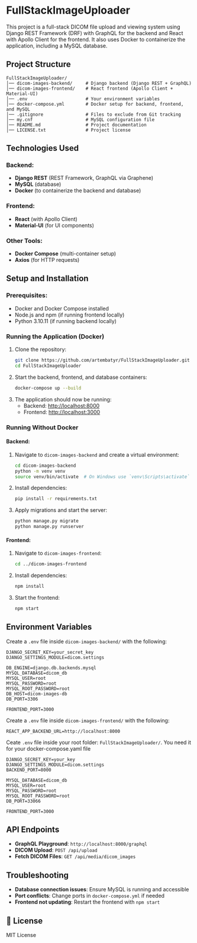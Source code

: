 # FullStackImageUploader

This project is a full-stack DICOM file upload and viewing system using Django REST Framework (DRF) with GraphQL for the backend and React with Apollo Client for the frontend. It also uses Docker to containerize the application, including a MySQL database.

## Project Structure

```
FullStackImageUploader/
│── dicom-images-backend/     # Django backend (Django REST + GraphQL)
│── dicom-images-frontend/    # React frontend (Apollo Client + Material-UI)
│── .env                      # Your environment variables
│── docker-compose.yml        # Docker setup for backend, frontend, and MySQL
│── .gitignore                # Files to exclude from Git tracking
│── my.cnf                    # MySQL configuration file
│── README.md                 # Project documentation
│── LICENSE.txt               # Project license
```

## Technologies Used

### Backend:

- **Django REST** (REST Framework, GraphQL via Graphene)
- **MySQL** (database)
- **Docker** (to containerize the backend and database)

### Frontend:

- **React** (with Apollo Client)
- **Material-UI** (for UI components)

### Other Tools:

- **Docker Compose** (multi-container setup)
- **Axios** (for HTTP requests)

## Setup and Installation

### Prerequisites:

- Docker and Docker Compose installed
- Node.js and npm (if running frontend locally)
- Python 3.10.11 (if running backend locally)

### Running the Application (Docker)

1. Clone the repository:
   ```sh
   git clone https://github.com/artembatyr/FullStackImageUploader.git
   cd FullStackImageUploader
   ```
2. Start the backend, frontend, and database containers:
   ```sh
   docker-compose up --build
   ```
3. The application should now be running:
   - Backend: [http://localhost:8000](http://localhost:8000)
   - Frontend: [http://localhost:3000](http://localhost:3000)

### Running Without Docker

#### Backend:

1. Navigate to `dicom-images-backend` and create a virtual environment:
   ```sh
   cd dicom-images-backend
   python -m venv venv
   source venv/bin/activate  # On Windows use `venv\Scripts\activate`
   ```
2. Install dependencies:
   ```sh
   pip install -r requirements.txt
   ```
3. Apply migrations and start the server:
   ```sh
   python manage.py migrate
   python manage.py runserver
   ```

#### Frontend:

1. Navigate to `dicom-images-frontend`:
   ```sh
   cd ../dicom-images-frontend
   ```
2. Install dependencies:
   ```sh
   npm install
   ```
3. Start the frontend:
   ```sh
   npm start
   ```

## Environment Variables

Create a `.env` file inside `dicom-images-backend/` with the following:

```
DJANGO_SECRET_KEY=your_secret_key
DJANGO_SETTINGS_MODULE=dicom.settings

DB_ENGINE=django.db.backends.mysql
MYSQL_DATABASE=dicom_db
MYSQL_USER=root
MYSQL_PASSWORD=root
MYSQL_ROOT_PASSWORD=root
DB_HOST=dicom-images-db
DB_PORT=3306

FRONTEND_PORT=3000
```


Create a `.env` file inside `dicom-images-frontend/` with the following:

```
REACT_APP_BACKEND_URL=http://localhost:8000
```




Ceate `.env` file inside your root folder: `FullStackImageUploader/`. You need it for your docker-compose.yaml file

```
DJANGO_SECRET_KEY=your_key
DJANGO_SETTINGS_MODULE=dicom.settings
BACKEND_PORT=8000

MYSQL_DATABASE=dicom_db
MYSQL_USER=root
MYSQL_PASSWORD=root
MYSQL_ROOT_PASSWORD=root
DB_PORT=33066

FRONTEND_PORT=3000
```

## API Endpoints

- **GraphQL Playground**: `http://localhost:8000/graphql`
- **DICOM Upload**: `POST /api/upload`
- **Fetch DICOM Files**: `GET /api/media/dicom_images`

## Troubleshooting

- **Database connection issues**: Ensure MySQL is running and accessible
- **Port conflicts**: Change ports in `docker-compose.yml` if needed
- **Frontend not updating**: Restart the frontend with `npm start`

## 📜 License

MIT License